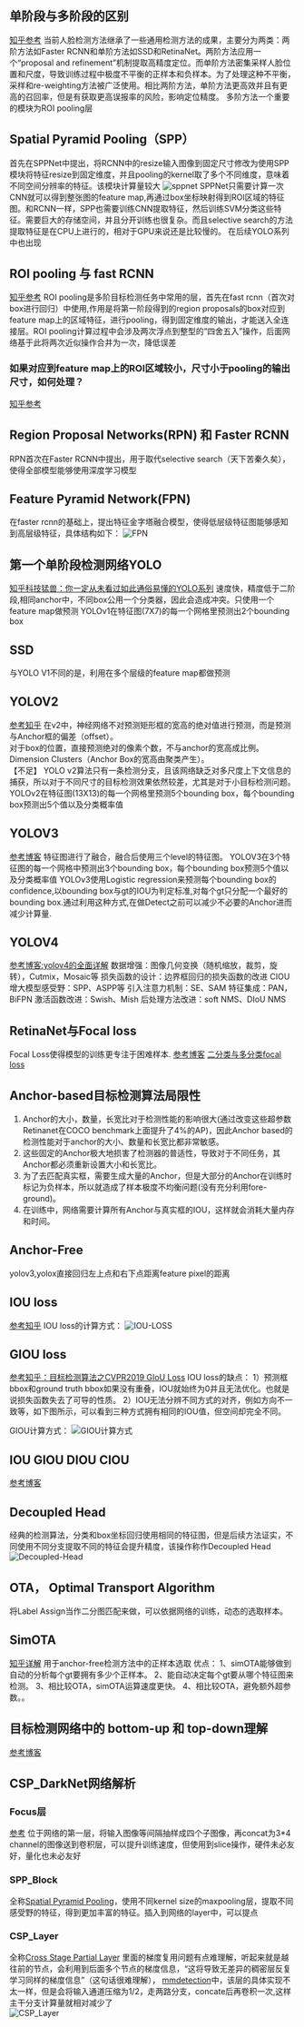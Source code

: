 ## 单阶段与多阶段的区别
[知乎参考](https://zhuanlan.zhihu.com/p/367069340)
当前人脸检测方法继承了一些通用检测方法的成果，主要分为两类：两阶方法如Faster RCNN和单阶方法如SSD和RetinaNet。两阶方法应用一个“proposal and refinement”机制提取高精度定位。而单阶方法密集采样人脸位置和尺度，导致训练过程中极度不平衡的正样本和负样本。为了处理这种不平衡，采样和re-weighting方法被广泛使用。相比两阶方法，单阶方法更高效并且有更高的召回率，但是有获取更高误报率的风险，影响定位精度。
多阶方法一个重要的模块为ROI pooling层

## Spatial Pyramid Pooling（SPP）
首先在SPPNet中提出，将RCNN中的resize输入图像到固定尺寸修改为使用SPP模块将特征resize到固定维度，并且pooling的kernel取了多个不同维度，意味着不同空间分辨率的特征。该模块计算量较大
![sppnet](pics/sppnet.jpg)
SPPNet只需要计算一次CNN就可以得到整张图的feature map,再通过box坐标映射得到ROI区域的特征图。和RCNN一样，SPP也需要训练CNN提取特征，然后训练SVM分类这些特征。需要巨大的存储空间，并且分开训练也很复杂。而且selective search的方法提取特征是在CPU上进行的，相对于GPU来说还是比较慢的。
在后续YOLO系列中也出现

## ROI pooling 与 fast RCNN
[知乎参考](https://zhuanlan.zhihu.com/p/165324194)
ROI pooling是多阶目标检测任务中常用的层，首先在fast rcnn（首次对box进行回归）中使用,作用是将第一阶段得到的region proposals的box对应到feature map上的区域特征，进行pooling，得到固定维度的输出，才能送入全连接层。ROI pooling计算过程中会涉及两次浮点到整型的“四舍五入”操作，后面网络基于此将两次近似操作合并为一次，降低误差  
### 如果对应到feature map上的ROI区域较小，尺寸小于pooling的输出尺寸，如何处理？
[知乎参考](https://www.zhihu.com/question/353305355)


## Region Proposal Networks(RPN) 和 Faster RCNN
RPN首次在Faster RCNN中提出，用于取代selective search（天下苦秦久矣），使得全部模型能够使用深度学习模型

## Feature Pyramid Network(FPN)
在faster rcnn的基础上，提出特征金字塔融合模型，使得低层级特征图能够感知到高层级特征，具体结构如下：
![FPN](pics/fpn.jpg)


## 第一个单阶段检测网络YOLO
[知乎科技猛兽：你一定从未看过如此通俗易懂的YOLO系列](https://zhuanlan.zhihu.com/p/183261974)
速度快，精度低于二阶段,相同anchor中，不同box公用一个分类器，因此会造成冲突。只使用一个feature map做预测
YOLOv1在特征图(7X7)的每一个网格里预测出2个bounding box

## SSD
与YOLO V1不同的是，利用在多个层级的feature map都做预测


## YOLOV2
[参考知乎](https://zhuanlan.zhihu.com/p/74540100)
在v2中，神经网络不对预测矩形框的宽高的绝对值进行预测，而是预测与Anchor框的偏差（offset）。  
对于box的位置，直接预测绝对的像素个数，不与anchor的宽高成比例。  
Dimension Clusters（Anchor Box的宽高由聚类产生）。  
【不足】 YOLO v2算法只有一条检测分支，且该网络缺乏对多尺度上下文信息的捕获，所以对于不同尺寸的目标检测效果依然较差，尤其是对于小目标检测问题。
YOLOv2在特征图(13X13)的每一个网格里预测5个bounding box，每个bounding box预测出5个值以及分类概率值

## YOLOV3
[参考博客](https://blog.csdn.net/weixin_51296032/article/details/123009246)
特征图进行了融合，融合后使用三个level的特征图。
YOLOV3在3个特征图的每一个网格中预测出3个bounding box，每个bounding box预测5个值以及分类概率值
YOLOv3使用Logistic regression来预测每个bounding box的confidence,以bounding box与gt的IOU为判定标准,对每个gt只分配一个最好的bounding box.通过利用这种方式,在做Detect之前可以减少不必要的Anchor进而减少计算量.

## YOLOV4
[参考博客:yolov4的全面详解](https://blog.csdn.net/hgnuxc_1993/article/details/120724812)
数据增强：图像几何变换（随机缩放，裁剪，旋转），Cutmix，Mosaic等
损失函数的设计：边界框回归的损失函数的改进 CIOU
增大模型感受野：SPP、ASPP等
引入注意力机制：SE、SAM
特征集成：PAN，BiFPN
激活函数改进：Swish、Mish
后处理方法改进：soft NMS、DIoU NMS

## RetinaNet与Focal loss
Focal Loss使得模型的训练更专注于困难样本.
[参考博客](https://www.cnblogs.com/king-lps/p/9497836.html)
[二分类与多分类focal loss](https://www.cnblogs.com/CheeseZH/p/13519206.html)

## Anchor-based目标检测算法局限性
1. Anchor的大小，数量，长宽比对于检测性能的影响很大(通过改变这些超参数Retinanet在COCO benchmark上面提升了4%的AP)，因此Anchor based的检测性能对于anchor的大小、数量和长宽比都非常敏感。
2. 这些固定的Anchor极大地损害了检测器的普适性，导致对于不同任务，其Anchor都必须重新设置大小和长宽比。
3. 为了去匹配真实框，需要生成大量的Anchor，但是大部分的Anchor在训练时标记为负样本，所以就造成了样本极度不均衡问题(没有充分利用fore-ground)。
4. 在训练中，网络需要计算所有Anchor与真实框的IOU，这样就会消耗大量内存和时间。


## Anchor-Free 
yolov3,yolox直接回归左上点和右下点距离feature pixel的距离


## IOU loss
[参考知乎](https://zhuanlan.zhihu.com/p/44323675)
IOU loss的计算方式：
![IOU-LOSS](pics/IOU-loss.jpg)

## GIOU loss
[参考知乎：目标检测算法之CVPR2019 GIoU Loss](https://zhuanlan.zhihu.com/p/97340657)
IOU loss的缺点：
1）预测框bbox和ground truth bbox如果没有重叠，IOU就始终为0并且无法优化。也就是说损失函数失去了可导的性质。
2）IOU无法分辨不同方式的对齐，例如方向不一致等，如下图所示，可以看到三种方式拥有相同的IOU值，但空间却完全不同。

GIOU计算方式：
![GIOU计算方式](pics/GIOU-LOSS.jpg)

## IOU GIOU DIOU CIOU
[参考博客](https://blog.csdn.net/bu_fo/article/details/110428980)

## Decoupled Head
经典的检测算法，分类和box坐标回归使用相同的特征图，但是后续方法证实，不同使用不同分支提取不同的特征会提升精度，该操作称作Decoupled Head
![Decoupled-Head](pics/Decoupled-Head.jpg)

## OTA， Optimal Transport Algorithm
将Label Assign当作二分图匹配来做，可以依据网络的训练，动态的选取样本。

## SimOTA
[知乎详解](https://zhuanlan.zhihu.com/p/394392992)
用于anchor-free检测方法中的正样本选取
优点：
1、simOTA能够做到自动的分析每个gt要拥有多少个正样本。
2、能自动决定每个gt要从哪个特征图来检测。
3、相比较OTA，simOTA运算速度更快。
4、相比较OTA，避免额外超参数。。

## 目标检测网络中的 bottom-up 和 top-down理解
[参考博客](https://blog.csdn.net/qq_44442727/article/details/114692401)

## CSP_DarkNet网络解析
### Focus层
[参考](https://zhuanlan.zhihu.com/p/513312921)
位于网络的第一层，将输入图像等间隔抽样成四个子图像，再concat为3*4 channel的图像送到卷积层，可以提升训练速度，但使用到slice操作，硬件未必友好，量化也未必友好

### SPP_Block
全称[Spatial Pyramid Pooling](https://zhuanlan.zhihu.com/p/396724233)，使用不同kernel size的maxpooling层，提取不同感受野的特征，得到更加丰富的特征。插入到网络的layer中，可以提点

### CSP_Layer
全称[Cross Stage Partial Layer](https://blog.csdn.net/cdknight_happy/article/details/107962173?spm=1001.2014.3001.5502)
里面的梯度复用问题有点难理解，听起来就是越往前的节点，会利用到后面多个节点的梯度信息，“这将导致无差异的稠密层反复学习同样的梯度信息”（这句话很难理解），
[mmdetection](https://github.com/open-mmlab/mmdetection/blob/56e42e72cdf516bebb676e586f408b98f854d84c/mmdet/models/utils/csp_layer.py#L75)中，该层的具体实现不太一样，但是会将输入通道压缩为1/2，走两路分支，concate后再卷积一次,这样主干分支计算量就相对减少了  
![CSP_Layer](pics/CSP_Layer.png)




